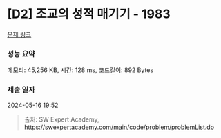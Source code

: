 # [D2] 조교의 성적 매기기 - 1983 

[문제 링크](https://swexpertacademy.com/main/code/problem/problemDetail.do?contestProbId=AV5PwGK6AcIDFAUq) 

### 성능 요약

메모리: 45,256 KB, 시간: 128 ms, 코드길이: 892 Bytes

### 제출 일자

2024-05-16 19:52



> 출처: SW Expert Academy, https://swexpertacademy.com/main/code/problem/problemList.do